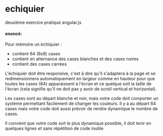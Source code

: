 # echiquier
deuxième exercice pratique angular.js

#### enoncé:
Pour mémoire un échiquier :
- contient 64 (8x8) cases
- contient en alternance des cases blanches et des cases noires
- contient des cases carrées

L'échiquier doit être responsive, c'est à dire qu'il s'adaptera à la page et se redimensionnera automatiquement en 
largeur comme en hauteur pour que toutes les cases (64) apparaissent à l'écran et ce quelque soit la taille de l'écran 
(cela signifie qu'il ne doit pas y avoir de scroll vertical et horizontal).

Les cases sont au départ blanche et noir, mais votre code doit comporter un système permettant facilement de changer les couleurs.
Il y a au départ 64 cases mais votre code doit aussi prévoir de rendre dynamique le nombre de cases.

Il convient que votre code soit le plus dynamique possible, il doit tenir en quelques lignes et sans répétition de code inutile

